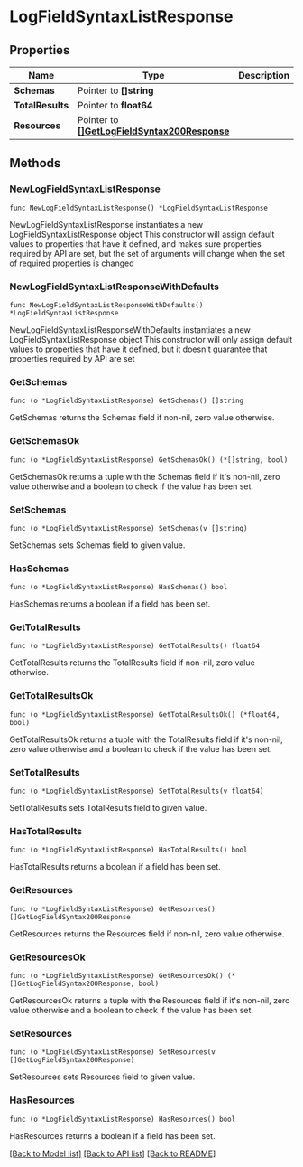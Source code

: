 # LogFieldSyntaxListResponse

## Properties

Name | Type | Description | Notes
------------ | ------------- | ------------- | -------------
**Schemas** | Pointer to **[]string** |  | [optional] 
**TotalResults** | Pointer to **float64** |  | [optional] 
**Resources** | Pointer to [**[]GetLogFieldSyntax200Response**](GetLogFieldSyntax200Response.md) |  | [optional] 

## Methods

### NewLogFieldSyntaxListResponse

`func NewLogFieldSyntaxListResponse() *LogFieldSyntaxListResponse`

NewLogFieldSyntaxListResponse instantiates a new LogFieldSyntaxListResponse object
This constructor will assign default values to properties that have it defined,
and makes sure properties required by API are set, but the set of arguments
will change when the set of required properties is changed

### NewLogFieldSyntaxListResponseWithDefaults

`func NewLogFieldSyntaxListResponseWithDefaults() *LogFieldSyntaxListResponse`

NewLogFieldSyntaxListResponseWithDefaults instantiates a new LogFieldSyntaxListResponse object
This constructor will only assign default values to properties that have it defined,
but it doesn't guarantee that properties required by API are set

### GetSchemas

`func (o *LogFieldSyntaxListResponse) GetSchemas() []string`

GetSchemas returns the Schemas field if non-nil, zero value otherwise.

### GetSchemasOk

`func (o *LogFieldSyntaxListResponse) GetSchemasOk() (*[]string, bool)`

GetSchemasOk returns a tuple with the Schemas field if it's non-nil, zero value otherwise
and a boolean to check if the value has been set.

### SetSchemas

`func (o *LogFieldSyntaxListResponse) SetSchemas(v []string)`

SetSchemas sets Schemas field to given value.

### HasSchemas

`func (o *LogFieldSyntaxListResponse) HasSchemas() bool`

HasSchemas returns a boolean if a field has been set.

### GetTotalResults

`func (o *LogFieldSyntaxListResponse) GetTotalResults() float64`

GetTotalResults returns the TotalResults field if non-nil, zero value otherwise.

### GetTotalResultsOk

`func (o *LogFieldSyntaxListResponse) GetTotalResultsOk() (*float64, bool)`

GetTotalResultsOk returns a tuple with the TotalResults field if it's non-nil, zero value otherwise
and a boolean to check if the value has been set.

### SetTotalResults

`func (o *LogFieldSyntaxListResponse) SetTotalResults(v float64)`

SetTotalResults sets TotalResults field to given value.

### HasTotalResults

`func (o *LogFieldSyntaxListResponse) HasTotalResults() bool`

HasTotalResults returns a boolean if a field has been set.

### GetResources

`func (o *LogFieldSyntaxListResponse) GetResources() []GetLogFieldSyntax200Response`

GetResources returns the Resources field if non-nil, zero value otherwise.

### GetResourcesOk

`func (o *LogFieldSyntaxListResponse) GetResourcesOk() (*[]GetLogFieldSyntax200Response, bool)`

GetResourcesOk returns a tuple with the Resources field if it's non-nil, zero value otherwise
and a boolean to check if the value has been set.

### SetResources

`func (o *LogFieldSyntaxListResponse) SetResources(v []GetLogFieldSyntax200Response)`

SetResources sets Resources field to given value.

### HasResources

`func (o *LogFieldSyntaxListResponse) HasResources() bool`

HasResources returns a boolean if a field has been set.


[[Back to Model list]](../README.md#documentation-for-models) [[Back to API list]](../README.md#documentation-for-api-endpoints) [[Back to README]](../README.md)


